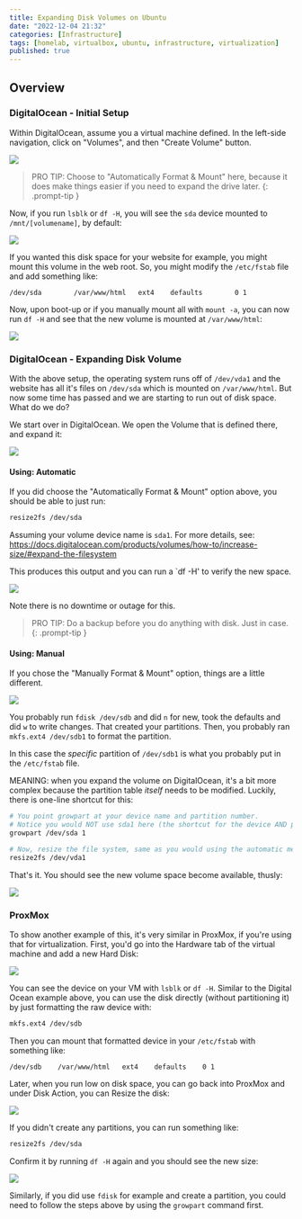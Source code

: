 ```yaml
---
title: Expanding Disk Volumes on Ubuntu
date: "2022-12-04 21:32"
categories: [Infrastructure]
tags: [homelab, virtualbox, ubuntu, infrastructure, virtualization]
published: true
---
```

## Overview


### DigitalOcean - Initial Setup

Within DigitalOcean, assume you a virtual machine defined. In the left-side navigation, click on "Volumes", and then "Create Volume" button.

![](/assets/img/do-create-volume.png)

> PRO TIP: Choose to "Automatically Format & Mount" here, because it does make things easier if you need to expand the drive later.
{: .prompt-tip }

Now, if you run `lsblk` or `df -H`, you will see the `sda` device mounted to `/mnt/[volumename]`, by default:

![](/assets/img/do-volume-before.png)

If you wanted this disk space for your website for example, you might mount this volume in the web root. So, you might modify the `/etc/fstab` file and add something like:

```fstab
/dev/sda        /var/www/html   ext4    defaults        0 1
```

Now, upon boot-up or if you manually mount all with `mount -a`, you can now run `df -H` and see that the new volume is mounted at `/var/www/html`:

![](/assets/img/do-mounted.png)

### DigitalOcean - Expanding Disk Volume

With the above setup, the operating system runs off of `/dev/vda1` and the website has all it's files on `/dev/sda` which is mounted on `/var/www/html`. But now some time has passed and we are starting to run out of disk space. What do we do?

We start over in DigitalOcean. We open the Volume that is defined there, and expand it:

![](/assets/img/do-new-size.png)

#### Using: Automatic

If you did choose the "Automatically Format & Mount" option above, you should be able to just run:

```bash
resize2fs /dev/sda
```

Assuming your volume device name is `sda1`. For more details, see: https://docs.digitalocean.com/products/volumes/how-to/increase-size/#expand-the-filesystem

This produces this output and you can run a `df -H' to verify the new space.

![](/assets/img/do-volume-after.png)

Note there is no downtime or outage for this.

> PRO TIP: Do a backup before you do anything with disk. Just in case.
{: .prompt-tip }

#### Using: Manual

If you chose the "Manually Format & Mount" option, things are a little different.

![](/assets/img/do-create-volume-manual.png)

You probably run `fdisk /dev/sdb` and did `n` for new, took the defaults and did `w` to write changes. That created your partitions. Then, you probably ran `mkfs.ext4 /dev/sdb1` to format the partition.

In this case the *specific* partition of `/dev/sdb1` is what you probably put in the `/etc/fstab` file.

MEANING: when you expand the volume on DigitalOcean, it's a bit more complex because the partition table *itself* needs to be modified. Luckily, there is one-line shortcut for this:

```bash
# You point growpart at your device name and partition number. 
# Notice you would NOT use sda1 here (the shortcut for the device AND partition)
growpart /dev/sda 1

# Now, resize the file system, same as you would using the automatic method
resize2fs /dev/vda1
```

That's it. You should see the new volume space become available, thusly:

![](/assets/img/do-volume-after-manual.png)


### ProxMox

To show another example of this, it's very similar in ProxMox, if you're using that for virtualization. First, you'd go into the Hardware tab of the virtual machine and add a new Hard Disk:

![](/assets/img/pm-add-disk.png)

You can see the device on your VM with `lsblk` or `df -H`. Similar to the Digital Ocean example above, you can use the disk directly (without partitioning it) by just formatting the raw device with:

```bash
mkfs.ext4 /dev/sdb
```

Then you can mount that formatted device in your `/etc/fstab` with something like:

```fstab
/dev/sdb    /var/www/html   ext4    defaults    0 1
```

Later, when you run low on disk space, you can go back into ProxMox and under Disk Action, you can Resize the disk:

![](/assets/img/pm-resize-disk.png)

If you didn't create any partitions, you can run something like:

```bash
resize2fs /dev/sda
```

Confirm it by running `df -H` again and you should see the new size:

![](/assets/img/pm-before-and-after.png)

Similarly, if you did use `fdisk` for example and create a partition, you could need to follow the steps above by using the `growpart` command first.